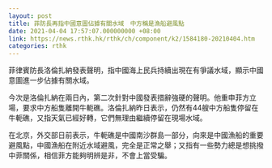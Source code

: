 ```yaml
---
layout: post
title: 菲防長再指中國意圖佔據有關水域　中方稱是漁船避風點
date: 2021-04-04 17:57:07.000000000 +08:00
link: https://news.rthk.hk/rthk/ch/component/k2/1584180-20210404.htm
categories: rthk
---
```


菲律賓防長洛倫扎納發表聲明，指中國海上民兵持續出現在有爭議水域，顯示中國意圖進一步佔據有關水域。

今次是洛倫扎納在兩日內，第二次針對中國發表措辭強硬的聲明。他重申菲方立場，要求中方船隻離開牛軛礁。洛倫扎納昨日表示，仍然有44艘中方船隻停留在牛軛礁，又指天氣已經好轉，它們無理由繼續停留在現場水域。

在北京，外交部日前表示，牛軛礁是中國南沙群島一部分，向來是中國漁船的重要避風點，中國漁船在附近水域避風，完全是正常之舉；又指有一些勢力總是想挑撥中菲關係，相信菲方能夠明辨是非，不會上當受騙。
